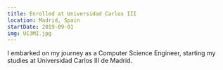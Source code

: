 ```yaml
---
title: Enrolled at Universidad Carlos III
location: Madrid, Spain
startDate: 2019-09-01
img: UC3MI.jpg
---
```


I embarked on my journey as a Computer Science Engineer, starting my studies at Universidad Carlos III de Madrid.
